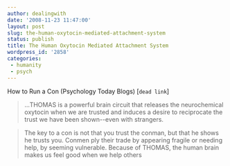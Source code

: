 ```yaml
---
author: dealingwith
date: '2008-11-23 11:47:00'
layout: post
slug: the-human-oxytocin-mediated-attachment-system
status: publish
title: The Human Oxytocin Mediated Attachment System
wordpress_id: '2858'
categories:
 - humanity
 - psych
---
```


How to Run a Con (Psychology Today Blogs) [`dead link`]

> ...THOMAS is a powerful brain circuit that releases the neurochemical
oxytocin when we are trusted and induces a desire to reciprocate the trust we
have been shown--even with strangers.

> The key to a con is not that you trust the conman, but that he shows he trusts
you. Conmen ply their trade by appearing fragile or needing help, by seeming
vulnerable. Because of THOMAS, the human brain makes us feel good when we help
others
